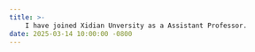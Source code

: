 ```yaml
---
title: >-
    I have joined Xidian Unversity as a Assistant Professor.
date: 2025-03-14 10:00:00 -0800
---
```

